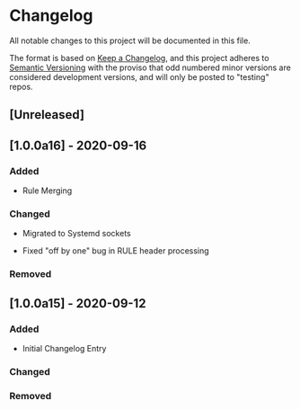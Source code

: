 # Changelog

All notable changes to this project will be documented in this file.

The format is based on [Keep a Changelog](https://keepachangelog.com/en/1.0.0/),
and this project adheres to [Semantic Versioning](https://semver.org/spec/v2.0.0.html)
with the proviso that odd numbered minor versions are considered development
versions, and will only be posted to "testing" repos.

## [Unreleased]

## [1.0.0a16] - 2020-09-16

### Added

- Rule Merging

### Changed

- Migrated to Systemd sockets

- Fixed "off by one" bug in RULE header processing

### Removed


## [1.0.0a15] - 2020-09-12

### Added

- Initial Changelog Entry

### Changed

### Removed

